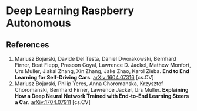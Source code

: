 # Deep Learning Raspberry Autonomous

## References

1. Mariusz Bojarski, Davide Del Testa, Daniel Dworakowski, Bernhard Firner, Beat Flepp, Prasoon Goyal, Lawrence D. Jackel, Mathew Monfort, Urs Muller, Jiakai Zhang, Xin Zhang, Jake Zhao, Karol Zieba. **End to End Learning for Self-Driving Cars**. 	[arXiv:1604.07316](https://arxiv.org/abs/1604.07316) [cs.CV]
2. Mariusz Bojarski, Philip Yeres, Anna Choromanska, Krzysztof Choromanski, Bernhard Firner, Lawrence Jackel, Urs Muller. **Explaining How a Deep Neural Network Trained with End-to-End Learning Steers a Car**. [arXiv:1704.07911](https://arxiv.org/abs/1704.07911) [cs.CV]
